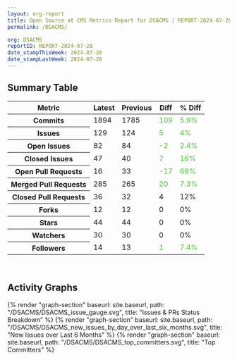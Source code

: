 ```yaml
---
layout: org-report
title: Open Source at CMS Metrics Report for DSACMS | REPORT-2024-07-28
permalink: /DSACMS/

org: DSACMS
reportID: REPORT-2024-07-28
date_stampThisWeek: 2024-07-28
date_stampLastWeek: 2024-07-28
---
```

<div class="summary-table">
  <table class="usa-table usa-table--borderless">
    <h2> Summary Table </h2>
    <thead>
      <tr>
        <th scope="col">Metric</th>
        <th scope="col">Latest</th>
        <th scope="col">Previous</th>
        <th scope="col">Diff</th>
        <th scope="col">% Diff</th>
      </tr>
    </thead>
    <tbody>
      <tr>
        <th scope="row">Commits</th>
        <td>1894</td>
        <td>1785</td>
        <td style="color: #45c527" >109</td>
        <td style="color: #45c527" >5.9%</td>
      </tr>
      <tr>
        <th scope="row">Issues</th>
        <td>129</td>
        <td>124</td>
        <td style="color: #45c527" >5</td>
        <td style="color: #45c527" >4%</td>
      </tr>
      <tr>
        <th scope="row">Open Issues</th>
        <td>82</td>
        <td>84</td>
        <td style="color: #45c527" >-2</td>
        <td style="color: #45c527" >2.4%</td>
      </tr>
      <tr>
        <th scope="row">Closed Issues</th>
        <td>47</td>
        <td>40</td>
        <td style="color: #45c527" >7</td>
        <td style="color: #45c527" >16%</td>
      </tr>
      <tr>
        <th scope="row">Open Pull Requests</th>
        <td>16</td>
        <td>33</td>
        <td style="color: #45c527" >-17</td>
        <td style="color: #45c527" >69%</td>
      </tr>
      <tr>
        <th scope="row">Merged Pull Requests</th>
        <td>285</td>
        <td>265</td>
        <td style="color: #45c527" >20</td>
        <td style="color: #45c527" >7.3%</td>
      </tr>
      <tr>
        <th scope="row">Closed Pull Requests</th>
        <td>36</td>
        <td>32</td>
        <td style="" >4</td>
        <td style="" >12%</td>
      </tr>
      <tr>
        <th scope="row">Forks</th>
        <td>12</td>
        <td>12</td>
        <td style="" >0</td>
        <td style="" >0%</td>
      </tr>
      <tr>
        <th scope="row">Stars</th>
        <td>44</td>
        <td>44</td>
        <td style="" >0</td>
        <td style="" >0%</td>
      </tr>
      <tr>
        <th scope="row">Watchers</th>
        <td>30</td>
        <td>30</td>
        <td style="" >0</td>
        <td style="" >0%</td>
      </tr>
      <tr>
        <th scope="row">Followers</th>
        <td>14</td>
        <td>13</td>
        <td style="color: #45c527" >1</td>
        <td style="color: #45c527" >7.4%</td>
      </tr>
    </tbody>
  </table>
</div>
<div class="graph-container">
  <br>
  <h2>Activity Graphs</h2>
  <div class="all-graphs">
    <!--- Issues/PRs Status Breakdown Graph -->
    {% render "graph-section" baseurl: site.baseurl, path: "/DSACMS/DSACMS_issue_gauge.svg", title: "Issues & PRs Status Breakdown" %}
    <!-- New Issues over Last 6 Months -->
    {% render "graph-section" baseurl: site.baseurl, path: "/DSACMS/DSACMS_new_issues_by_day_over_last_six_months.svg", title: "New Issues over Last 6 Months" %}
    <!-- Top Committers Bar Graph -->
    {% render "graph-section" baseurl: site.baseurl, path: "/DSACMS/DSACMS_top_committers.svg", title: "Top Committers" %}
  </div>
</div>